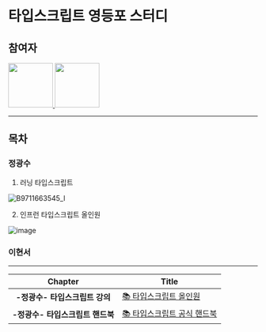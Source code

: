 # 타입스크립트 영등포 스터디

## 참여자

<a href="https://github.com/Vespucci95">
    <img src="https://avatars.githubusercontent.com/u/67309021?v=4" width="90">
</a>
<a href="https://github.com/wkdtpzld">
    <img src="https://avatars.githubusercontent.com/u/87063105?v=4" width="90">
</a>

---

## 목차

### 정광수

1. 러닝 타입스크립트

![B9711663545_l](https://github.com/YDP-SPLOUNGE-CLUB/TypeScript-Study/assets/87063105/dcedab67-2618-4a9e-9434-40251bbb53cb)

2. 인프런 타입스크립트 올인원

![image](https://github.com/YDP-SPLOUNGE-CLUB/TypeScript-Study/assets/87063105/3df08cf3-a934-4907-a1cd-2f48f52fdd83)


### 이현서


---

|**Chapter**|**Title**|
|:-:|-|
|**-정광수- 타입스크립트 강의**|[📚 타입스크립트 올인원](https://github.com/YDP-SPLOUNGE-CLUB/TypeScript-Study/tree/master/TS_JKS/TS_%20lecture)|
|**-정광수- 타입스크립트 핸드북**|[📚 타입스크립트 공식 핸드북](https://github.com/YDP-SPLOUNGE-CLUB/TypeScript-Study/blob/master/TS_JKS/Handbook/About_this_handBook.md)|
